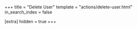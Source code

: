 +++
title = "Delete User"
template = "actions/delete-user.html"
in_search_index = false

[extra]
hidden = true
+++
